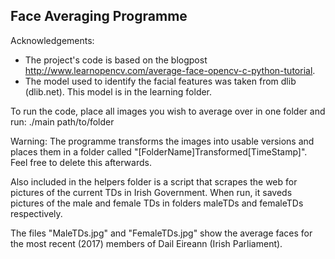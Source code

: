 Face Averaging Programme
------------------------

Acknowledgements:
* The project's code is based on the blogpost http://www.learnopencv.com/average-face-opencv-c-python-tutorial.
* The model used to identify the facial features was taken from dlib (dlib.net). This model is in the learning folder.

To run the code, place all images you wish to average over in one folder and run:
   ./main path/to/folder

Warning: The programme transforms the images into usable versions and places them in a folder called "[FolderName]Transformed[TimeStamp]". Feel free to delete this afterwards.

Also included in the helpers folder is a script that scrapes the web for pictures of the current TDs in Irish Government. When run, it saveds pictures of the male and female TDs in folders maleTDs and femaleTDs respectively. 

The files "MaleTDs.jpg" and "FemaleTDs.jpg" show the average faces for the most recent (2017) members of Dail Eireann (Irish Parliament).
